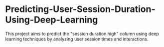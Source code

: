 # Predicting-User-Session-Duration-Using-Deep-Learning
This project aims to predict the "session duration high" column using deep learning techniques by analyzing user session times and interactions.
